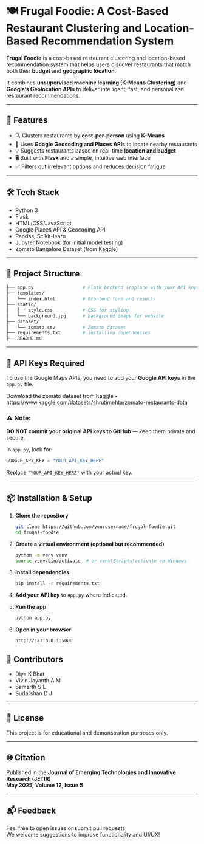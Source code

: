 
# 🍽️ Frugal Foodie: A Cost-Based Restaurant Clustering and Location-Based Recommendation System

**Frugal Foodie** is a cost-based restaurant clustering and location-based recommendation system that helps users discover restaurants that match both their **budget** and **geographic location**.

It combines **unsupervised machine learning (K-Means Clustering)** and **Google’s Geolocation APIs** to deliver intelligent, fast, and personalized restaurant recommendations.

---

## 🚀 Features

- 🔍 Clusters restaurants by **cost-per-person** using **K-Means**
- 📍 Uses **Google Geocoding and Places APIs** to locate nearby restaurants
- 💡 Suggests restaurants based on real-time **location and budget**
- 🖥️ Built with **Flask** and a simple, intuitive web interface
- ✅ Filters out irrelevant options and reduces decision fatigue

---

## 🛠️ Tech Stack

- Python 3
- Flask
- HTML/CSS/JavaScript
- Google Places API & Geocoding API
- Pandas, Scikit-learn
- Jupyter Notebook (for initial model testing)
- Zomato Bangalore Dataset (from Kaggle)

---

## 📁 Project Structure

```bash
├── app.py                  # Flask backend (replace with your API keys)
├── templates/
│   └── index.html          # Frontend form and results
├── static/
│   ├── style.css           # CSS for styling    
│   └── background.jpg      # background image for website
├── dataset/
│   └── zomato.csv          # Zomato dataset
├── requirements.txt        # installing dependencies
├── README.md               
```

---

## 🔑 API Keys Required

To use the Google Maps APIs, you need to add your **Google API keys** in the `app.py` file.

Download the zomato dataset from Kaggle - https://www.kaggle.com/datasets/shrutimehta/zomato-restaurants-data

### ⚠️ Note:
**DO NOT commit your original API keys to GitHub** — keep them private and secure.

In `app.py`, look for:
```python
GOOGLE_API_KEY = "YOUR_API_KEY_HERE"
```
Replace `"YOUR_API_KEY_HERE"` with your actual key.

---

## 📦 Installation & Setup

1. **Clone the repository**
   ```bash
   git clone https://github.com/yourusername/frugal-foodie.git
   cd frugal-foodie
   ```

2. **Create a virtual environment (optional but recommended)**
   ```bash
   python -m venv venv
   source venv/bin/activate  # or venv\Scripts\activate on Windows
   ```

3. **Install dependencies**
   ```bash
   pip install -r requirements.txt
   ```

4. **Add your API key** to `app.py` where indicated.

5. **Run the app**
   ```bash
   python app.py
   ```

6. **Open in your browser**
   ```
   http://127.0.0.1:5000
   ```



## 🙌 Contributors

- Diya K Bhat  
- Vivin Jayanth A M  
- Samarth S L  
- Sudarshan D J  



---

## 📄 License

This project is for educational and demonstration purposes only.

---

## 🌐 Citation

Published in the **Journal of Emerging Technologies and Innovative Research (JETIR)**  
**May 2025, Volume 12, Issue 5**

---

## 📬 Feedback

Feel free to open issues or submit pull requests.  
We welcome suggestions to improve functionality and UI/UX!
